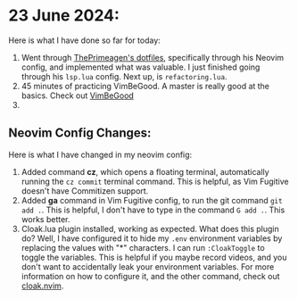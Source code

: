 # 23 June 2024:

Here is what I have done so far for today:
1. Went through <a href="https://github.com/ThePrimeagen/.dotfiles" target="_blank">ThePrimeagen's dotfiles</a>, specifically through his Neovim config, and implemented what was valuable. I just finished going through his `lsp.lua` config. Next up, is `refactoring.lua`.
2. 45 minutes of practicing VimBeGood. A master is really good at the basics. Check out <a href="https://github.com/ThePrimeagen/vim-be-good" target="_blank">VimBeGood</a>
3. 

## Neovim Config Changes:
Here is what I have changed in my neovim config:
1. Added command **<leader>cz**, which opens a floating terminal, automatically running the `cz commit` terminal command. This is helpful, as Vim Fugitive doesn't have Commitizen support.
2. Added **<leader>ga** command in Vim Fugitive config, to run the git command `git add .`. This is helpful, I don't have to type in the command `G add .`. This works better.
3. Cloak.lua plugin installed, working as expected. What does this plugin do? Well, I have configured it to hide my `.env` environment variables by replacing the values with "*" characters. I can run `:CloakToggle` to toggle the variables. This is helpful if you maybe record videos, and you don't want to accidentally leak your environment variables. For more information on how to configure it, and the other command, check out <a href="https://github.com/laytan/cloak.nvim" target="_blank">cloak.nvim</a>.

